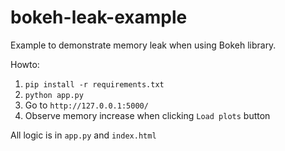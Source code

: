 # bokeh-leak-example

Example to demonstrate memory leak when using Bokeh library.

Howto:

1. `pip install -r requirements.txt`
2. `python app.py`
3. Go to `http://127.0.0.1:5000/`
4. Observe memory increase when clicking `Load plots` button


All logic is in `app.py` and `index.html`
